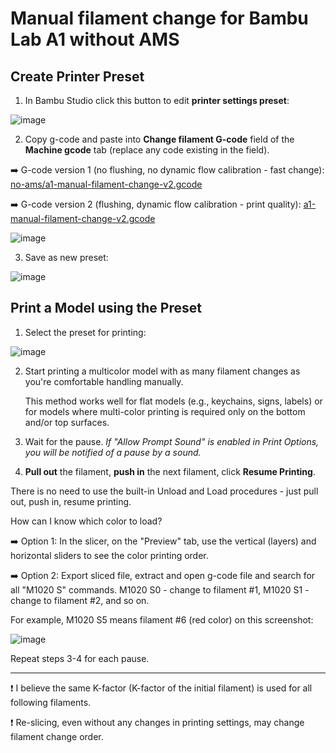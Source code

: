 # Manual filament change for Bambu Lab A1 without AMS

## Create Printer Preset

1. In Bambu Studio click this button to edit **printer settings preset**:

![image](https://github.com/user-attachments/assets/cba181f0-c58c-4677-b402-d3094aaf58bf)

2. Copy g-code and paste into **Change filament G-code** field of the **Machine gcode** tab (replace any code existing in the field).

➡️ G-code version 1 (no flushing, no dynamic flow calibration - fast change): [no-ams/a1-manual-filament-change-v2.gcode](https://github.com/avatorl/bambu-a1-g-code/blob/main/no-ams/a1-manual-filament-change.gcode)

➡️ G-code version 2 (flushing, dynamic flow calibration - print quality): [a1-manual-filament-change-v2.gcode](https://github.com/avatorl/bambu-a1-g-code/blob/main/no-ams/a1-manual-filament-change-v2.gcode
)


![image](https://github.com/user-attachments/assets/06cd59a5-19a9-49f0-94f5-c07c40b21a72)

3. Save as new preset:

![image](https://github.com/user-attachments/assets/850a1baa-05ba-445f-b83b-5f5876db5705)

## Print a Model using the Preset

1. Select the preset for printing:

![image](https://github.com/user-attachments/assets/89e483ac-0636-4304-848d-033257718826)

2. Start printing a multicolor model with as many filament changes as you're comfortable handling manually.

   This method works well for flat models (e.g., keychains, signs, labels) or for models where multi-color printing is required only on the bottom and/or top surfaces.

4. Wait for the pause. _If "Allow Prompt Sound" is enabled in Print Options, you will be notified of a pause by a sound._
  
5. **Pull out** the filament, **push in** the next filament, click **Resume Printing**.

There is no need to use the built-in Unload and Load procedures - just pull out, push in, resume printing.

How can I know which color to load?

➡️ Option 1: In the slicer, on the "Preview" tab, use the vertical (layers) and horizontal sliders to see the color printing order.

➡️ Option 2: Export sliced file, extract and open g-code file and search for all "M1020 S" commands. M1020 S0 - change to filament #1, M1020 S1 - change to filament #2, and so on.

For example, M1020 S5 means filament #6 (red color) on this screenshot:

![image](https://github.com/user-attachments/assets/4ba6c987-1c45-41ec-b10a-5d344758ebcc)

Repeat steps 3-4 for each pause.

---

❗ I believe the same K-factor (K-factor of the initial filament) is used for all following filaments.

❗ Re-slicing, even without any changes in printing settings, may change filament change order.
